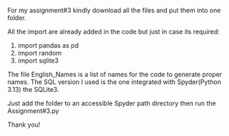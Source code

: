 For my assignment#3 kindly download all the files and put them into one folder.

All the import are already added in the code but just in case its required:
1. import pandas as pd
2. import random
3. import sqlite3

The file English_Names is a list of names for the code to generate proper names.
The SQL version I used is the one integrated with Spyder(Python 3.13) the SQLite3.

Just add the folder to an accessible Spyder path directory then run the Assignment#3.py

Thank you!
